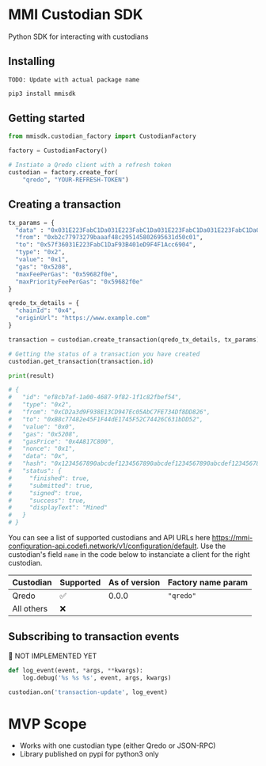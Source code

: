 # MMI Custodian SDK

Python SDK for interacting with custodians

## Installing

`TODO: Update with actual package name`

```sh
pip3 install mmisdk
```

## Getting started

```python
from mmisdk.custodian_factory import CustodianFactory

factory = CustodianFactory()

# Instiate a Qredo client with a refresh token
custodian = factory.create_for(
    "qredo", "YOUR-REFRESH-TOKEN")
```

## Creating a transaction

```python
tx_params = {
  "data" : "0x031E223FabC1Da031E223FabC1Da031E223FabC1Da031E223FabC1Da031E223FabC1Da",
  "from": "0xb2c77973279baaaf48c295145802695631d50c01",
  "to": "0x57f36031E223FabC1DaF93B401eD9F4F1Acc6904",
  "type": "0x2",
  "value": "0x1",
  "gas": "0x5208",
  "maxFeePerGas": "0x59682f0e",
  "maxPriorityFeePerGas": "0x59682f0e"
}

qredo_tx_details = {
  "chainId": "0x4",
  "originUrl": "https://www.example.com"
}

transaction = custodian.create_transaction(qredo_tx_details, tx_params)

# Getting the status of a transaction you have created
custodian.get_transaction(transaction.id)

print(result)

# {
#   "id": "ef8cb7af-1a00-4687-9f82-1f1c82fbef54",
#   "type": "0x2",
#   "from": "0xCD2a3d9F938E13CD947Ec05AbC7FE734Df8DD826",
#   "to": "0xB8c77482e45F1F44dE1745F52C74426C631bDD52",
#   "value": "0x0",
#   "gas": "0x5208",
#   "gasPrice": "0x4A817C800",
#   "nonce": "0x1",
#   "data": "0x",
#   "hash": "0x1234567890abcdef1234567890abcdef1234567890abcdef1234567890abcdef",
#   "status": {
#     "finished": true,
#     "submitted": true,
#     "signed": true,
#     "success": true,
#     "displayText": "Mined"
#   }
# }
```

You can see a list of supported custodians and API URLs here
https://mmi-configuration-api.codefi.network/v1/configuration/default. Use the custodian's field `name` in the code below to instanciate a client for the right custodian.

| Custodian  | Supported | As of version | Factory name param |
| ---------- | --------- | ------------- | ------------------ |
| Qredo      | ✅        | 0.0.0         | `"qredo"`          |
| All others | ❌        |               |                    |

## Subscribing to transaction events

🚨 NOT IMPLEMENTED YET

```python
def log_event(event, *args, **kwargs):
    log.debug('%s %s %s', event, args, kwargs)

custodian.on('transaction-update', log_event)
```

# MVP Scope

- Works with one custodian type (either Qredo or JSON-RPC)
- Library published on pypi for python3 only
